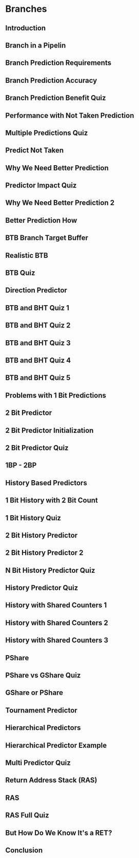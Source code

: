 # Branches

## Introduction
## Branch in a Pipelin
## Branch Prediction Requirements
## Branch Prediction Accuracy
## Branch Prediction Benefit Quiz
## Performance with Not Taken Prediction
## Multiple Predictions Quiz
## Predict Not Taken
## Why We Need Better Prediction
## Predictor Impact Quiz
## Why We Need Better Prediction 2
## Better Prediction How
## BTB Branch Target Buffer
## Realistic BTB
## BTB Quiz
## Direction Predictor
## BTB and BHT Quiz 1
## BTB and BHT Quiz 2
## BTB and BHT Quiz 3
## BTB and BHT Quiz 4
## BTB and BHT Quiz 5
## Problems with 1 Bit Predictions
## 2 Bit Predictor
## 2 Bit Predictor Initialization
## 2 Bit Predictor Quiz
## 1BP - 2BP
## History Based Predictors
## 1 Bit History with 2 Bit Count
## 1 Bit History Quiz
## 2 Bit History Predictor
## 2 Bit History Predictor 2
## N Bit History Predictor Quiz
## History Predictor Quiz
## History with Shared Counters 1
## History with Shared Counters 2
## History with Shared Counters 3
## PShare
## PShare vs GShare Quiz
## GShare or PShare
## Tournament Predictor
## Hierarchical Predictors
## Hierarchical Predictor Example
## Multi Predictor Quiz
## Return Address Stack (RAS)
## RAS
## RAS Full Quiz
## But How Do We Know It's a RET?
## Conclusion
